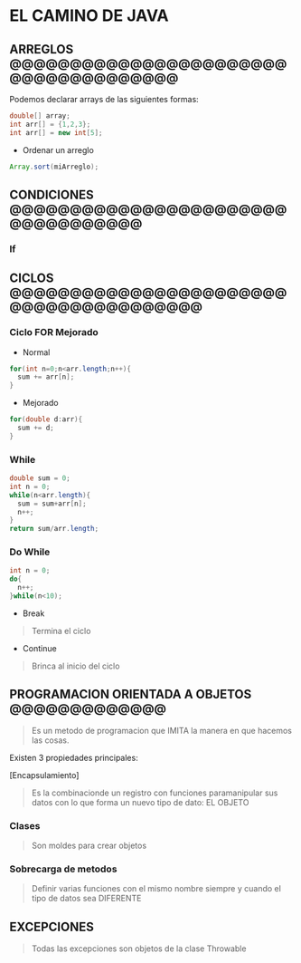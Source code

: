 # EL CAMINO DE JAVA

## ARREGLOS @@@@@@@@@@@@@@@@@@@@@@@@@@@@@@@@@@@@@

Podemos declarar arrays de las siguientes formas: <br/>

```java
double[] array;
int arr[] = {1,2,3};
int arr[] = new int[5];
```

* Ordenar un arreglo

```java
Array.sort(miArreglo);
```



## CONDICIONES @@@@@@@@@@@@@@@@@@@@@@@@@@@@@@@@@@

### If



## CICLOS @@@@@@@@@@@@@@@@@@@@@@@@@@@@@@@@@@@@@@@


### Ciclo FOR Mejorado

* Normal

```java
for(int n=0;n<arr.length;n++){
  sum += arr[n];
}
```

* Mejorado

```java
for(double d:arr){
  sum += d;
}
```

### While

```java
double sum = 0;
int n = 0;
while(n<arr.length){
  sum = sum+arr[n];
  n++;
}
return sum/arr.length;
```

### Do While

```java
int n = 0;
do{
  n++;
}while(n<10);
```

* Break
> Termina el ciclo 

* Continue
> Brinca al inicio del ciclo


## PROGRAMACION ORIENTADA A OBJETOS @@@@@@@@@@@@@

> Es un metodo de programacion que IMITA la manera en que
> hacemos las cosas.

Existen 3 propiedades principales: <br/>

[Encapsulamiento] <br/>
> Es la combinacionde un registro
> con funciones paramanipular sus datos
> con lo que forma un nuevo tipo de dato: EL OBJETO





### Clases

> Son moldes para crear objetos



### Sobrecarga de metodos

> Definir varias funciones con el mismo nombre
> siempre y cuando el tipo de datos sea DIFERENTE



## EXCEPCIONES

> Todas las excepciones son objetos de la clase Throwable